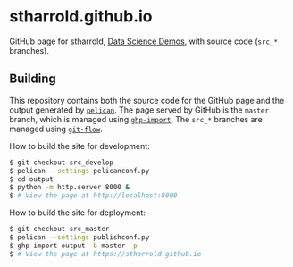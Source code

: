 # stharrold.github.io

GitHub page for stharrold, [Data Science Demos](https://stharrold.github.io), with source code (`src_*` branches).  

## Building

This repository contains both the source code for the GitHub page and the output generated by [`pelican`](http://blog.getpelican.com/). The page served by GitHub is the `master` branch, which is managed using [`ghp-import`](https://pypi.python.org/pypi/ghp-import). The `src_*` branches are managed using [`git-flow`](https://github.com/nvie/gitflow).

How to build the site for development:
```bash
$ git checkout src_develop
$ pelican --settings pelicanconf.py
$ cd output
$ python -m http.server 8000 &
$ # View the page at http://localhost:8000
```

How to build the site for deployment:
```bash
$ git checkout src_master
$ pelican --settings publishconf.py
$ ghp-import output -b master -p
$ # View the page at https://stharrold.github.io
```
